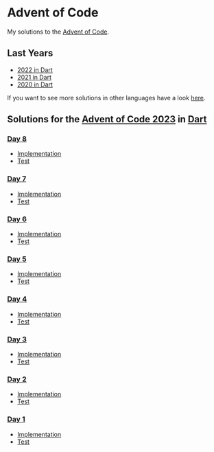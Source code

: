 # Advent of Code

My solutions to the [Advent of Code](https://adventofcode.com/).

## Last Years

- [2022 in Dart](https://github.com/traveling-developer/Advent-of-Code-2022)
- [2021 in Dart](https://github.com/traveling-developer/Advent-of-Code-2021)
- [2020 in Dart](https://github.com/traveling-developer/Advent-of-Code-2020)

If you want to see more solutions in other languages have a look [here](https://github.com/inovex/Advent-of-Code).

## Solutions for the [Advent of Code 2023](https://adventofcode.com/2023) in [Dart](dart.dev)

### [Day 8](https://adventofcode.com/2023/day/8)

- [Implementation](./2023/lib/day08.dart)
- [Test](./2023/test/day08_test.dart)

### [Day 7](https://adventofcode.com/2023/day/7)

- [Implementation](./2023/lib/day07.dart)
- [Test](./2023/test/day07_test.dart)

### [Day 6](https://adventofcode.com/2023/day/6)

- [Implementation](./2023/lib/day06.dart)
- [Test](./2023/test/day06_test.dart)

### [Day 5](https://adventofcode.com/2023/day/5)

- [Implementation](./2023/lib/day05.dart)
- [Test](./2023/test/day05_test.dart)

### [Day 4](https://adventofcode.com/2023/day/4)

- [Implementation](./2023/lib/day04.dart)
- [Test](./2023/test/day04_test.dart)

### [Day 3](https://adventofcode.com/2023/day/3)

- [Implementation](./2023/lib/day03.dart)
- [Test](./2023/test/day03_test.dart)

### [Day 2](https://adventofcode.com/2023/day/2)

- [Implementation](./2023/lib/day02.dart)
- [Test](./2023/test/day02_test.dart)

### [Day 1](https://adventofcode.com/2023/day/1)

- [Implementation](./2023/lib/day01.dart)
- [Test](./2023/test/day01_test.dart)
